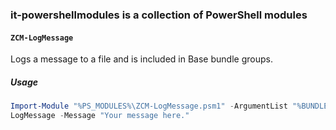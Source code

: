 ### it-powershellmodules is a collection of PowerShell modules

#### `ZCM-LogMessage`

Logs a message to a file and is included in Base bundle groups.

##### Usage

```powershell
Import-Module "%PS_MODULES%\ZCM-LogMessage.psm1" -ArgumentList "%BUNDLE_LOG_WIN%"
LogMessage -Message "Your message here."
```
